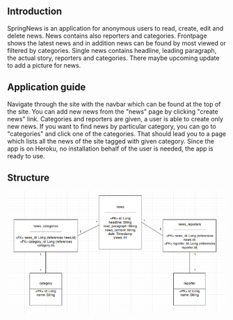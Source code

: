 ## Introduction

SpringNews is an application for anonymous users to read, create, edit and delete news. News contains also reporters and categories. Frontpage shows the latest news and in addition news can be found by most viewed or filtered by categories. Single news contains headline, leading paragraph, the actual story, reporters and categories. There maybe upcoming update to add a picture for news.

## Application guide

Navigate through the site with the navbar which can be found at the top of the site. You can add new news from the "news" page by clicking "create news" link. Categories and reporters are given, a user is able to create only new news. If you want to find news by particular category, you can go to "categories" and click one of the categories. That should lead you to a page which lists all the news of the site tagged with given category. Since the app is on Heroku, no installation behalf of the user is needed, the app is ready to use.

## Structure
![SpringNews databaseDiagram](SpringNews_database_diagram.png)
